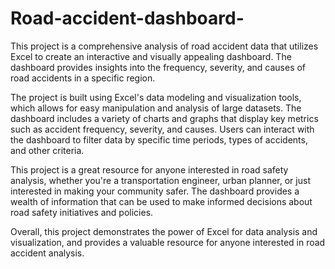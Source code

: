 # Road-accident-dashboard-
This project is a comprehensive analysis of road accident data that utilizes Excel to create an interactive and visually appealing dashboard. The dashboard provides insights into the frequency, severity, and causes of road accidents in a specific region.

The project is built using Excel's data modeling and visualization tools, which allows for easy manipulation and analysis of large datasets. The dashboard includes a variety of charts and graphs that display key metrics such as accident frequency, severity, and causes. Users can interact with the dashboard to filter data by specific time periods, types of accidents, and other criteria.

This project is a great resource for anyone interested in road safety analysis, whether you're a transportation engineer, urban planner, or just interested in making your community safer. The dashboard provides a wealth of information that can be used to make informed decisions about road safety initiatives and policies.

Overall, this project demonstrates the power of Excel for data analysis and visualization, and provides a valuable resource for anyone interested in road accident analysis.
